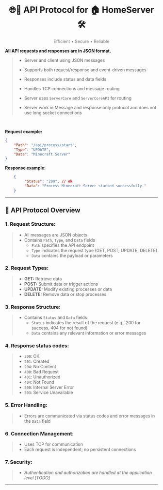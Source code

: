 <h1 align="center">🌐📡 API Protocol for 🏠 HomeServer 🛠️</h1>

<p style="color:gray;" align="center">Efficient • Secure • Reliable</p>


**All API requests and responses are in JSON format.**

>   - Server and client using JSON messages
>
>  - Supports both request/response and event-driven messages
>
>  - Responses include status and data fields
>
>  - Handles TCP connections and message routing
>
>  - Server uses `ServerCore` and `ServerCoreAPI` for routing
>
>  - Server work in Message and response only protocol and does not use long socket connections
> 
 
<br>

**Request example:**
```json
{
    "Path": "/api/process/start",
    "Type": "UPDATE",
    "Data": "Minecraft Server"
}
```

**Response example:**
```json
    {
         "Status": "200", // ok
         "Data": "Process Minecraft Server started successfully."
    }
```
--------------------------

## 📜 API Protocol Overview
### 1. **Request Structure:**  
>   - All messages are JSON objects  
>   - Contains `Path`, `Type`, and `Data` fields  
>       - `Path` specifies the API endpoint  
>       - `Type` indicates the request type (GET, POST, UPDATE, DELETE)  
>       - `Data` contains the payload or parameters

### 2. **Request Types:**  
>    - **GET:** Retrieve data
>    - **POST:** Submit data or trigger actions
>    - **UPDATE:** Modify existing processes or data
>    - **DELETE:** Remove data or stop processes

### 3. **Response Structure:**
>    - Contains `Status` and `Data` fields  
>         - `Status` indicates the result of the request (e.g., 200 for success, 404 for not found)  
>         - `Data` contains any relevant information or error messages

### 4. **Response status codes:**
>    - `200`: OK  
>    - `201`: Created
>    - `204`: No Content
>    - `400`: Bad Request
>    - `401`: Unauthorized
>    - `404`: Not Found  
>    - `500`: Internal Server Error
>    - `503`: Service Unavailable

### 5. **Error Handling:**
>    - Errors are communicated via status codes and error messages in the `Data` field

### 6. **Connection Management:**
>    - Uses TCP for communication
>    - Each request is independent; no persistent connections

### 7. **Security:**
>    - *Authentication and authorization are handled at the application level [TODO]*

--------------------------